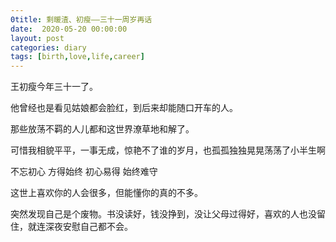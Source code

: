 ```yaml
---
0title: 剩暖渣、初瘦——三十一周岁再话
date:  2020-05-20 00:00:00
layout: post
categories: diary
tags: [birth,love,life,career]
---
```


王初瘦今年三十一了。

<!-- more -->

他曾经也是看见姑娘都会脸红，到后来却能随口开车的人。

那些放荡不羁的人儿都和这世界潦草地和解了。

可惜我相貌平平，一事无成，惊艳不了谁的岁月，也孤孤独独晃晃荡荡了小半生啊

不忘初心 方得始终 初心易得 始终难守

这世上喜欢你的人会很多，但能懂你的真的不多。

突然发现自己是个废物。书没读好，钱没挣到，没让父母过得好，喜欢的人也没留住，就连深夜安慰自己都不会。

